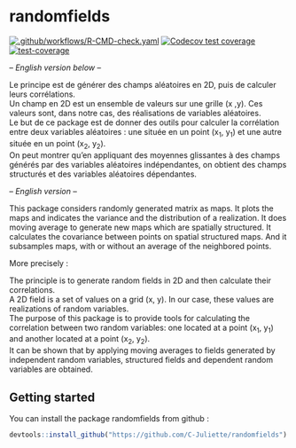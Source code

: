 
<!-- README.md is generated from README.Rmd. Please edit that file -->

# randomfields

<!-- badges: start -->

[![.github/workflows/R-CMD-check.yaml](https://github.com/C-Juliette/randomfields/actions/workflows/R-CMD-check.yaml/badge.svg)](https://github.com/C-Juliette/randomfields/actions/workflows/R-CMD-check.yaml)
[![Codecov test
coverage](https://codecov.io/gh/C-Juliette/randomfields/branch/main/graph/badge.svg)](https://codecov.io/gh/C-Juliette/randomfields?branch=main)
[![test-coverage](https://github.com/C-Juliette/randomfields/actions/workflows/test-coverage.yaml/badge.svg)](https://github.com/C-Juliette/randomfields/actions/workflows/test-coverage.yaml)
<!-- badges: end -->

– *English version below* –

Le principe est de générer des champs aléatoires en 2D, puis de calculer
leurs corrélations.  
Un champ en 2D est un ensemble de valeurs sur une grille (x ,y). Ces
valeurs sont, dans notre cas, des réalisations de variables
aléatoires.  
Le but de ce package est de donner des outils pour calculer la
corrélation entre deux variables aléatoires : une située en un point
(x<sub>1</sub>, y<sub>1</sub>) et une autre située en un point
(x<sub>2</sub>, y<sub>2</sub>).  
On peut montrer qu’en appliquant des moyennes glissantes à des champs
générés par des variables aléatoires indépendantes, on obtient des
champs structurés et des variables aléatoires dépendantes.

– *English version* –

This package considers randomly generated matrix as maps. It plots the
maps and indicates the variance and the distribution of a realization.
It does moving average to generate new maps which are spatially
structured. It calculates the covariance between points on spatial
structured maps. And it subsamples maps, with or without an average of
the neighbored points.

More precisely :

The principle is to generate random fields in 2D and then calculate
their correlations.  
A 2D field is a set of values on a grid (x, y). In our case, these
values are realizations of random variables.  
The purpose of this package is to provide tools for calculating the
correlation between two random variables: one located at a point
(x<sub>1</sub>, y<sub>1</sub>) and another located at a point
(x<sub>2</sub>, y<sub>2</sub>).  
It can be shown that by applying moving averages to fields generated by
independent random variables, structured fields and dependent random
variables are obtained.

## Getting started

You can install the package randomfields from github :

``` r
devtools::install_github("https://github.com/C-Juliette/randomfields")
```
